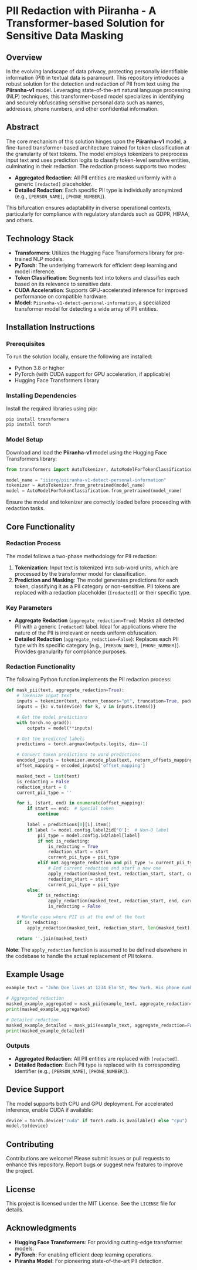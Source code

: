 # PII Redaction with Piiranha - A Transformer-based Solution for Sensitive Data Masking

## Overview
In the evolving landscape of data privacy, protecting personally identifiable information (PII) in textual data is paramount. This repository introduces a robust solution for the detection and redaction of PII from text using the **Piiranha-v1** model. Leveraging state-of-the-art natural language processing (NLP) techniques, this transformer-based model specializes in identifying and securely obfuscating sensitive personal data such as names, addresses, phone numbers, and other confidential information.

## Abstract
The core mechanism of this solution hinges upon the **Piiranha-v1** model, a fine-tuned transformer-based architecture trained for token classification at the granularity of text tokens. The model employs tokenizers to preprocess input text and uses prediction logits to classify token-level sensitive entities, culminating in their redaction. The redaction process supports two modes:

- **Aggregated Redaction**: All PII entities are masked uniformly with a generic `[redacted]` placeholder.
- **Detailed Redaction**: Each specific PII type is individually anonymized (e.g., `[PERSON_NAME]`, `[PHONE_NUMBER]`).

This bifurcation ensures adaptability in diverse operational contexts, particularly for compliance with regulatory standards such as GDPR, HIPAA, and others.

## Technology Stack
- **Transformers**: Utilizes the Hugging Face Transformers library for pre-trained NLP models.
- **PyTorch**: The underlying framework for efficient deep learning and model inference.
- **Token Classification**: Segments text into tokens and classifies each based on its relevance to sensitive data.
- **CUDA Acceleration**: Supports GPU-accelerated inference for improved performance on compatible hardware.
- **Model**: `Piiranha-v1-detect-personal-information`, a specialized transformer model for detecting a wide array of PII entities.

## Installation Instructions

### Prerequisites
To run the solution locally, ensure the following are installed:
- Python 3.8 or higher
- PyTorch (with CUDA support for GPU acceleration, if applicable)
- Hugging Face Transformers library

### Installing Dependencies
Install the required libraries using pip:
```bash
pip install transformers
pip install torch
```

### Model Setup
Download and load the **Piiranha-v1** model using the Hugging Face Transformers library:
```python
from transformers import AutoTokenizer, AutoModelForTokenClassification

model_name = "iiiorg/piiranha-v1-detect-personal-information"
tokenizer = AutoTokenizer.from_pretrained(model_name)
model = AutoModelForTokenClassification.from_pretrained(model_name)
```
Ensure the model and tokenizer are correctly loaded before proceeding with redaction tasks.

## Core Functionality

### Redaction Process
The model follows a two-phase methodology for PII redaction:
1. **Tokenization**: Input text is tokenized into sub-word units, which are processed by the transformer model for classification.
2. **Prediction and Masking**: The model generates predictions for each token, classifying it as a PII category or non-sensitive. PII tokens are replaced with a redaction placeholder (`[redacted]`) or their specific type.

### Key Parameters
- **Aggregate Redaction** (`aggregate_redaction=True`): Masks all detected PII with a generic `[redacted]` label. Ideal for applications where the nature of the PII is irrelevant or needs uniform obfuscation.
- **Detailed Redaction** (`aggregate_redaction=False`): Replaces each PII type with its specific category (e.g., `[PERSON_NAME]`, `[PHONE_NUMBER]`). Provides granularity for compliance purposes.

### Redaction Functionality
The following Python function implements the PII redaction process:
```python
def mask_pii(text, aggregate_redaction=True):
    # Tokenize input text
    inputs = tokenizer(text, return_tensors="pt", truncation=True, padding=True)
    inputs = {k: v.to(device) for k, v in inputs.items()}

    # Get the model predictions
    with torch.no_grad():
        outputs = model(**inputs)

    # Get the predicted labels
    predictions = torch.argmax(outputs.logits, dim=-1)

    # Convert token predictions to word predictions
    encoded_inputs = tokenizer.encode_plus(text, return_offsets_mapping=True, add_special_tokens=True)
    offset_mapping = encoded_inputs['offset_mapping']

    masked_text = list(text)
    is_redacting = False
    redaction_start = 0
    current_pii_type = ''

    for i, (start, end) in enumerate(offset_mapping):
        if start == end:  # Special token
            continue

        label = predictions[0][i].item()
        if label != model.config.label2id['O']:  # Non-O label
            pii_type = model.config.id2label[label]
            if not is_redacting:
                is_redacting = True
                redaction_start = start
                current_pii_type = pii_type
            elif not aggregate_redaction and pii_type != current_pii_type:
                # End current redaction and start a new one
                apply_redaction(masked_text, redaction_start, start, current_pii_type, aggregate_redaction)
                redaction_start = start
                current_pii_type = pii_type
        else:
            if is_redacting:
                apply_redaction(masked_text, redaction_start, end, current_pii_type, aggregate_redaction)
                is_redacting = False

    # Handle case where PII is at the end of the text
    if is_redacting:
        apply_redaction(masked_text, redaction_start, len(masked_text), current_pii_type, aggregate_redaction)

    return ''.join(masked_text)
```

**Note**: The `apply_redaction` function is assumed to be defined elsewhere in the codebase to handle the actual replacement of PII tokens.

## Example Usage
```python
example_text = "John Doe lives at 1234 Elm St, New York. His phone number is 555-123-4567."

# Aggregated redaction
masked_example_aggregated = mask_pii(example_text, aggregate_redaction=True)
print(masked_example_aggregated)

# Detailed redaction
masked_example_detailed = mask_pii(example_text, aggregate_redaction=False)
print(masked_example_detailed)
```

### Outputs
- **Aggregated Redaction**: All PII entities are replaced with `[redacted]`.
- **Detailed Redaction**: Each PII type is replaced with its corresponding identifier (e.g., `[PERSON_NAME]`, `[PHONE_NUMBER]`).

## Device Support
The model supports both CPU and GPU deployment. For accelerated inference, enable CUDA if available:
```python
device = torch.device("cuda" if torch.cuda.is_available() else "cpu")
model.to(device)
```

## Contributing
Contributions are welcome! Please submit issues or pull requests to enhance this repository. Report bugs or suggest new features to improve the project.

## License
This project is licensed under the MIT License. See the `LICENSE` file for details.

## Acknowledgments
- **Hugging Face Transformers**: For providing cutting-edge transformer models.
- **PyTorch**: For enabling efficient deep learning operations.
- **Piiranha Model**: For pioneering state-of-the-art PII detection.
